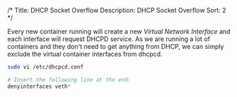 /*
Title: DHCP Socket Overflow
Description: DHCP Socket Overflow
Sort: 2
*/

Every new container running will create a new *Virtual Network Interface* and each interface will request DHCPD service.
As we are running a lot of containers and they don't need to get anything from DHCP, we can simply exclude the virtual container interfaces from dhcpcd.

```bash
sudo vi /etc/dhcpcd.conf

# Insert the following line at the end:
denyinterfaces veth*
```